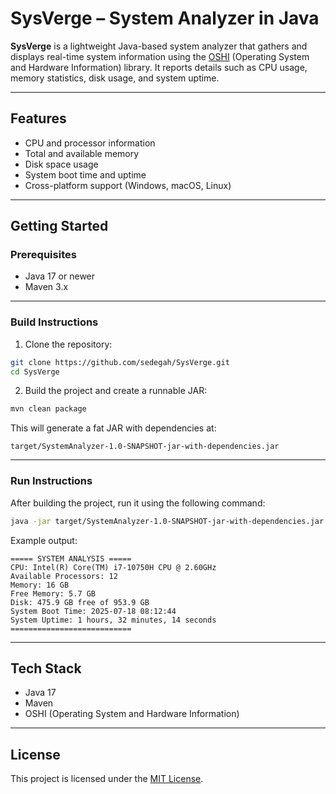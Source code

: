 # SysVerge – System Analyzer in Java

**SysVerge** is a lightweight Java-based system analyzer that gathers and displays real-time system information using the [OSHI](https://github.com/oshi/oshi) (Operating System and Hardware Information) library. It reports details such as CPU usage, memory statistics, disk usage, and system uptime.

---

## Features

* CPU and processor information
* Total and available memory
* Disk space usage
* System boot time and uptime
* Cross-platform support (Windows, macOS, Linux)

---

## Getting Started

### Prerequisites

* Java 17 or newer
* Maven 3.x

---

### Build Instructions

1. Clone the repository:

```bash
git clone https://github.com/sedegah/SysVerge.git
cd SysVerge
```

2. Build the project and create a runnable JAR:

```bash
mvn clean package
```

This will generate a fat JAR with dependencies at:

```
target/SystemAnalyzer-1.0-SNAPSHOT-jar-with-dependencies.jar
```

---

### Run Instructions

After building the project, run it using the following command:

```bash
java -jar target/SystemAnalyzer-1.0-SNAPSHOT-jar-with-dependencies.jar
```

Example output:

```
===== SYSTEM ANALYSIS =====
CPU: Intel(R) Core(TM) i7-10750H CPU @ 2.60GHz
Available Processors: 12
Memory: 16 GB
Free Memory: 5.7 GB
Disk: 475.9 GB free of 953.9 GB
System Boot Time: 2025-07-18 08:12:44
System Uptime: 1 hours, 32 minutes, 14 seconds
===========================
```

---

## Tech Stack

* Java 17
* Maven
* OSHI (Operating System and Hardware Information)

---

## License

This project is licensed under the [MIT License](LICENSE).

